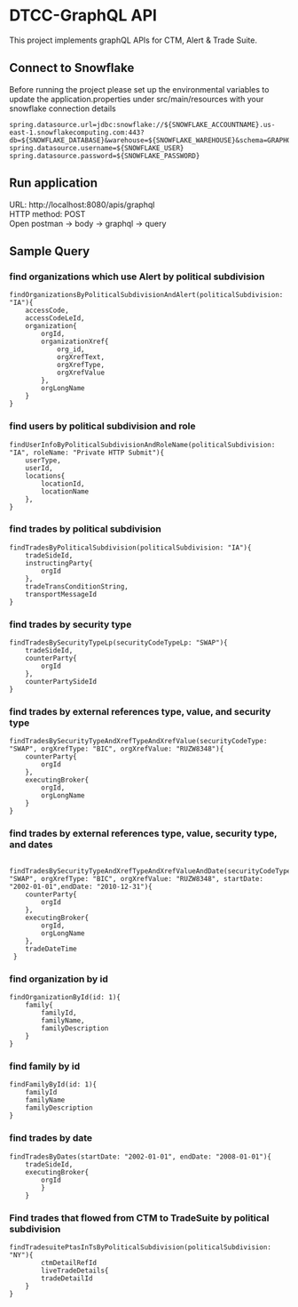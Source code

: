 # DTCC-GraphQL API
This project implements graphQL APIs for CTM, Alert & Trade Suite.

## Connect to Snowflake

Before running the project please set up the environmental variables to update the application.properties under src/main/resources with your snowflake connection details
```
spring.datasource.url=jdbc:snowflake://${SNOWFLAKE_ACCOUNTNAME}.us-east-1.snowflakecomputing.com:443?db=${SNOWFLAKE_DATABASE}&warehouse=${SNOWFLAKE_WAREHOUSE}&schema=GRAPHQL
spring.datasource.username=${SNOWFLAKE_USER}
spring.datasource.password=${SNOWFLAKE_PASSWORD}
```

## Run application
URL: http://localhost:8080/apis/graphql  
HTTP method: POST  
Open postman -> body -> graphql -> query

## Sample Query

### find organizations which use Alert by political subdivision
```
findOrganizationsByPoliticalSubdivisionAndAlert(politicalSubdivision: "IA"){
    accessCode,
    accessCodeLeId,
    organization{
        orgId,
        organizationXref{
            org_id,
            orgXrefText,
            orgXrefType,
            orgXrefValue
        },
        orgLongName
    }
}
```

### find users by political subdivision and role
```
findUserInfoByPoliticalSubdivisionAndRoleName(politicalSubdivision: "IA", roleName: "Private HTTP Submit"){
    userType,
    userId,
    locations{
        locationId,
        locationName
    },
}
```

### find trades by political subdivision
```
findTradesByPoliticalSubdivision(politicalSubdivision: "IA"){
    tradeSideId,
    instructingParty{
        orgId
    },
    tradeTransConditionString,
    transportMessageId
}
```

### find trades by security type
```
findTradesBySecurityTypeLp(securityCodeTypeLp: "SWAP"){
    tradeSideId,
    counterParty{
        orgId
    },
    counterPartySideId
}
```

### find trades by external references type, value, and security type
```
findTradesBySecurityTypeAndXrefTypeAndXrefValue(securityCodeType: "SWAP", orgXrefType: "BIC", orgXrefValue: "RUZW8348"){
    counterParty{
        orgId
    },
    executingBroker{
        orgId,
        orgLongName
    }
}
```

### find trades by external references type, value, security type, and dates
```
 findTradesBySecurityTypeAndXrefTypeAndXrefValueAndDate(securityCodeType: "SWAP", orgXrefType: "BIC", orgXrefValue: "RUZW8348", startDate: "2002-01-01",endDate: "2010-12-31"){
    counterParty{
        orgId
    },
    executingBroker{
        orgId,
        orgLongName
    },
    tradeDateTime
 }
```

### find organization by id
```
findOrganizationById(id: 1){
    family{
        familyId,
        familyName,
        familyDescription
    }
}
```

### find family by id
```
findFamilyById(id: 1){
    familyId
    familyName
    familyDescription
}
```

### find trades by date
```
findTradesByDates(startDate: "2002-01-01", endDate: "2008-01-01"){
    tradeSideId,
    executingBroker{
        orgId
        }
    }
```

### Find trades that flowed from CTM to TradeSuite by political subdivision
```
findTradesuitePtasInTsByPoliticalSubdivision(politicalSubdivision: "NY"){
        ctmDetailRefId
        liveTradeDetails{
        tradeDetailId
    }
}

```
